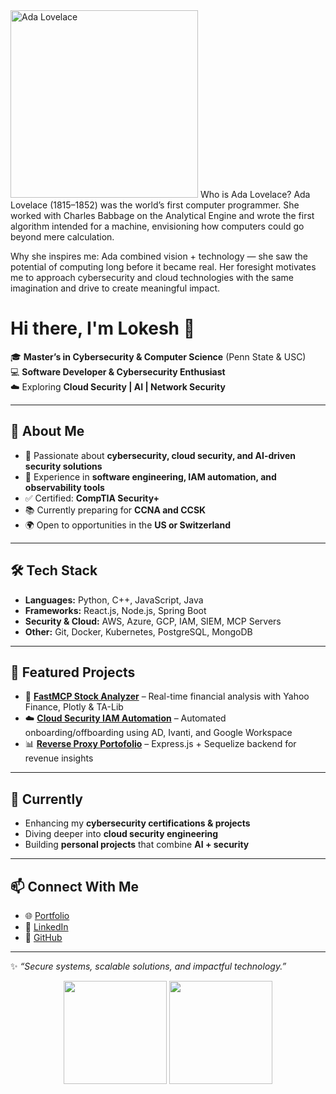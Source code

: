 <img src="https://upload.wikimedia.org/wikipedia/commons/a/a4/Ada_Lovelace_portrait.jpg" alt="Ada Lovelace" width="300"/>
Who is Ada Lovelace?
Ada Lovelace (1815–1852) was the world’s first computer programmer. She worked with Charles Babbage on the Analytical Engine and wrote the first algorithm intended for a machine, envisioning how computers could go beyond mere calculation.

Why she inspires me:
Ada combined vision + technology — she saw the potential of computing long before it became real. Her foresight motivates me to approach cybersecurity and cloud technologies with the same imagination and drive to create meaningful impact.
# Hi there, I'm Lokesh 👋

🎓 **Master’s in Cybersecurity & Computer Science** (Penn State & USC)  
💻 **Software Developer & Cybersecurity Enthusiast**  
☁️ Exploring **Cloud Security | AI | Network Security**

---

## 🚀 About Me
- 🔐 Passionate about **cybersecurity, cloud security, and AI-driven security solutions**  
- 💼 Experience in **software engineering, IAM automation, and observability tools**  
- ✅ Certified: **CompTIA Security+**  
- 📚 Currently preparing for **CCNA and CCSK**  
- 🌍 Open to opportunities in the **US or Switzerland**

---

## 🛠️ Tech Stack
- **Languages:** Python, C++, JavaScript, Java  
- **Frameworks:** React.js, Node.js, Spring Boot 
- **Security & Cloud:** AWS, Azure, GCP, IAM, SIEM, MCP Servers  
- **Other:** Git, Docker, Kubernetes, PostgreSQL, MongoDB  

---

## 📌 Featured Projects
- 🔎 **[FastMCP Stock Analyzer](#)** – Real-time financial analysis with Yahoo Finance, Plotly & TA-Lib  
- ☁️ **[Cloud Security IAM Automation](#)** – Automated onboarding/offboarding using AD, Ivanti, and Google Workspace  
- 📊 **[Reverse Proxy Portofolio](#)** – Express.js + Sequelize backend for revenue insights  

---

## 🌱 Currently
- Enhancing my **cybersecurity certifications & projects**  
- Diving deeper into **cloud security engineering**  
- Building **personal projects** that combine **AI + security**

---


## 📫 Connect With Me
- 🌐 [Portfolio](https://lkslokesh.in)  
- 💼 [LinkedIn](https://www.linkedin.com/in/lokesh-l-k-s-6935b0197)  
- 🐙 [GitHub](https://github.com/loki52501)  

---
✨ *“Secure systems, scalable solutions, and impactful technology.”*


<p align="center"> <img src="https://github-readme-stats.vercel.app/api?username=loki52501&show_icons=true&theme=tokyonight" height="165"/> <img src="https://github-readme-stats.vercel.app/api/top-langs/?username=loki52501&layout=compact&theme=tokyonight" height="165"/> </p>
